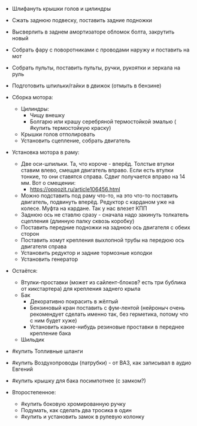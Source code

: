* Шлифануть крышки голов и цилиндры
* Сжать заднюю подвеску, поставить задние подножки
* Высверлить в заднем амортизаторе обломок болта, закрутить новый
* Собрать фару с поворотниками с проводами наружу и поставить на мот
* Собрать пульты, поставить пульты, ручки, рукоятки и зеркала на руль
* Подготовить шпильки/гайки в движок (отмыть в бензине)

* Сборка мотора:
	* Цилиндры:
	    - Чищу внешку
	    - Болгарю или крашу серебряной термостойкой эмалью ( #купить термостойкую краску)
	- Крышки голов отполировать
	- Установить сцепление, собрать двигатель
* Установка мотора в раму:
	* Две оси-шпильки. Та, что короче - вперёд. Толстые втулки ставим влево, смещая двигатель вправо. Если есть втулки тонкие, то они ставятся справа. Сдвиг получается вправо на 14 мм. Вот о смещении:
		* https://oppozit.ru/article106456.html
	* Можно подставить под раму что-то, на это что-то поставить двигатель, подвинуть вперёд. Редуктор с карданом уже на колесе. Муфта на кардане. Так у нас влезет КПП
	* Заднюю ось не ставлю сразу - сначала надо закинуть толкатель сцепления (длинную палку сквозь коробку)
	* Поставить передние подножки на заднюю ось двигателя с обеих сторон
	* Поставить хомут крепления выхлопной трубы на передюю ось двигателя справа
	* Установить редуктор и задние тормозные колодки
	* Установить генератор

* Остаётся:
	* Втулки-проставки (может из сайлент-блоков? есть три бублика от кикстартера) для крепления заднего крыла
	* Бак
		* Декоративно покрасить в жёлтый
		* Бензиновый кран поставить с фум-лентой (нейроныч очень рекомендует сделать именно так, без герметика, потому что с ним будет хуже)
		* Установить какие-нибудь резиновые проставки в переднее крепление бака
	* Шильдик

- #купить Топливные шланги
- #купить Воздухопроводы (патрубки) - от ВАЗ, как записывал в аудио Евгений
- #купить крышку для бака посимпотнее (с замком?)

- Второстепенное:
    - #купить боковую хромированную ручку
    - Подумать, как сделать два тросика в один
    - #купить и установить замок в рулевую колонку